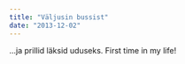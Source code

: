 ```yaml
---
title: "Väljusin bussist"
date: "2013-12-02"
---
```


...ja prillid läksid uduseks. First time in my life!

